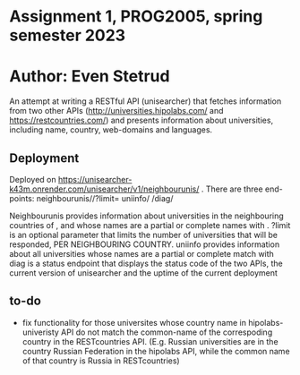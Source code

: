 # Assignment 1, PROG2005, spring semester 2023
# Author: Even Stetrud

An attempt at writing a RESTful API (unisearcher) that fetches information from two other APIs (http://universities.hipolabs.com/ and https://restcountries.com/) and presents information about universities, including name, country, web-domains and languages. 

## Deployment
Deployed on https://unisearcher-k43m.onrender.com/unisearcher/v1/neighbourunis/ . There are three end-points:
neighbourunis/<country>/<name>?limit=<limit>
uniinfo/<name>
/diag/

Neighbourunis provides information about universities in the neighbouring countries of <countyr>, and whose names are a partial or complete names with <name>. ?limit is an optional parameter that limits the number of universities that will be responded, PER  NEIGHBOURING COUNTRY.
uniinfo provides information about all universities whose names are a partial or complete match with <name>
diag is a status endpoint that displays the status code of the two APIs, the current version of unisearcher and the uptime of the current deployment

## to-do
 - fix functionality for those universites whose country name in hipolabs-univeristy API do not match the common-name of the correspoding country in the RESTcountries API. (E.g. Russian universities are in the country Russian Federation in the hipolabs API, while the common name of that country is Russia in RESTcountries)